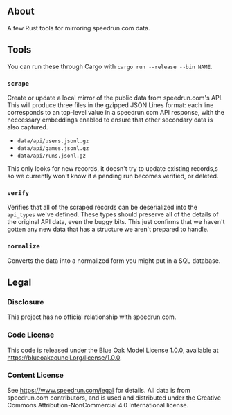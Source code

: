 ## About

A few Rust tools for mirroring speedrun.com data.

## Tools

You can run these through Cargo with `cargo run --release --bin NAME`.

### `scrape`

Create or update a local mirror of the public data from speedrun.com's API.
This will produce three files in the gzipped JSON Lines format: each line
corresponds to an top-level value in a speedrun.com API response, with the
neccessary embeddings enabled to ensure that other secondary data is also
captured.

- `data/api/users.jsonl.gz`
- `data/api/games.jsonl.gz`
- `data/api/runs.jsonl.gz`

This only looks for new records, it doesn't try to update existing records,s
so we currently won't know if a pending run becomes verified, or deleted.

### `verify`

Verifies that all of the scraped records can be deserialized into the
`api_types` we've defined. These types should preserve all of the details of
the original API data, even the buggy bits. This just confirms that we haven't
gotten any new data that has a structure we aren't prepared to handle.

### `normalize`

Converts the data into a normalized form you might put in a SQL database.

## Legal

### Disclosure

This project has no official relationship with speedrun.com.

### Code License

This code is released under the Blue Oak Model License 1.0.0, available at
<https://blueoakcouncil.org/license/1.0.0>.

### Content License

See <https://www.speedrun.com/legal> for details. All data is from speedrun.com
contributors, and is used and distributed under the Creative Commons
Attribution-NonCommercial 4.0 International license.
